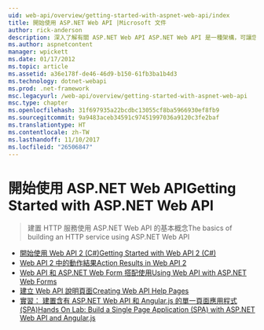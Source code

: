 ```yaml
---
uid: web-api/overview/getting-started-with-aspnet-web-api/index
title: 開始使用 ASP.NET Web API |Microsoft 文件
author: rick-anderson
description: 深入了解有關 ASP.NET Web API ASP.NET Web API 是一種架構，可讓您更輕鬆地建立連線的用戶端，包括瀏覽器較大範圍的 HTTP 服務...
ms.author: aspnetcontent
manager: wpickett
ms.date: 01/17/2012
ms.topic: article
ms.assetid: a36e178f-de46-46d9-b150-61fb3ba1b4d3
ms.technology: dotnet-webapi
ms.prod: .net-framework
msc.legacyurl: /web-api/overview/getting-started-with-aspnet-web-api
msc.type: chapter
ms.openlocfilehash: 31f697935a22bcdbc13055cf8ba5966930ef8fb9
ms.sourcegitcommit: 9a9483aceb34591c97451997036a9120c3fe2baf
ms.translationtype: HT
ms.contentlocale: zh-TW
ms.lasthandoff: 11/10/2017
ms.locfileid: "26506847"
---
```

<a name="getting-started-with-aspnet-web-api"></a><span data-ttu-id="691c3-103">開始使用 ASP.NET Web API</span><span class="sxs-lookup"><span data-stu-id="691c3-103">Getting Started with ASP.NET Web API</span></span>
====================
> <span data-ttu-id="691c3-104">建置 HTTP 服務使用 ASP.NET Web API 的基本概念</span><span class="sxs-lookup"><span data-stu-id="691c3-104">The basics of building an HTTP service using ASP.NET Web API</span></span>


- [<span data-ttu-id="691c3-105">開始使用 Web API 2 (C#)</span><span class="sxs-lookup"><span data-stu-id="691c3-105">Getting Started with Web API 2 (C#)</span></span>](tutorial-your-first-web-api.md)
- [<span data-ttu-id="691c3-106">Web API 2 中的動作結果</span><span class="sxs-lookup"><span data-stu-id="691c3-106">Action Results in Web API 2</span></span>](action-results.md)
- [<span data-ttu-id="691c3-107">Web API 和 ASP.NET Web Form 搭配使用</span><span class="sxs-lookup"><span data-stu-id="691c3-107">Using Web API with ASP.NET Web Forms</span></span>](using-web-api-with-aspnet-web-forms.md)
- [<span data-ttu-id="691c3-108">建立 Web API 說明頁面</span><span class="sxs-lookup"><span data-stu-id="691c3-108">Creating Web API Help Pages</span></span>](creating-api-help-pages.md)
- [<span data-ttu-id="691c3-109">實習： 建置含有 ASP.NET Web API 和 Angular.js 的單一頁面應用程式 (SPA)</span><span class="sxs-lookup"><span data-stu-id="691c3-109">Hands On Lab: Build a Single Page Application (SPA) with ASP.NET Web API and Angular.js</span></span>](build-a-single-page-application-spa-with-aspnet-web-api-and-angularjs.md)
